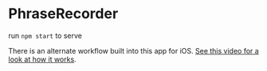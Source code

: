 # PhraseRecorder

run `npm start` to serve

There is an alternate workflow built into this app for iOS. [See this video for a look at how it works](https://www.dropbox.com/s/969zugl7y754pka/ios%20workflow%20demo.MOV?dl=0).